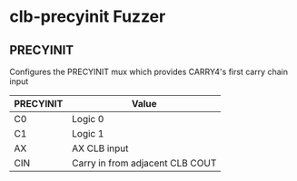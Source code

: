 # clb-precyinit Fuzzer

## PRECYINIT

Configures the PRECYINIT mux which provides CARRY4's first carry chain input

| PRECYINIT  | Value                           | 
|------------|---------------------------------|
| C0         | Logic 0                         |
| C1         | Logic 1                         |
| AX         | AX CLB input                    |
| CIN        | Carry in from adjacent CLB COUT |

